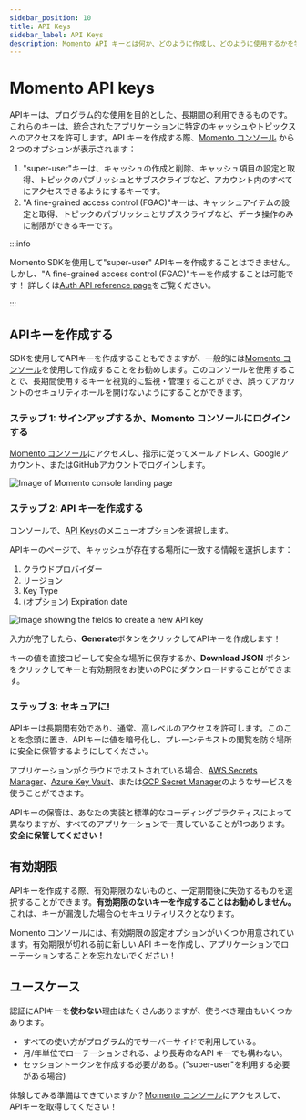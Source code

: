 ```yaml
---
sidebar_position: 10
title: API Keys
sidebar_label: API Keys
description: Momento API キーとは何か、どのように作成し、どのように使用するかを学びます。
---
```


# Momento API keys

APIキーは、プログラム的な使用を目的とした、長期間の利用できるものです。これらのキーは、統合されたアプリケーションに特定のキャッシュやトピックスへのアクセスを許可します。API キーを作成する際、[Momento コンソール](https://console.gomomento.com/tokens) から 2 つのオプションが表示されます：

1. "super-user"キーは、キャッシュの作成と削除、キャッシュ項目の設定と取得、トピックのパブリッシュとサブスクライブなど、アカウント内のすべてにアクセスできるようにするキーです。
2. "A fine-grained access control (FGAC)"キーは、キャッシュアイテムの設定と取得、トピックのパブリッシュとサブスクライブなど、データ操作のみに制限ができるキーです。

:::info

Momento SDKを使用して"super-user" APIキーを作成することはできません。しかし、"A fine-grained access control (FGAC)"キーを作成することは可能です！
詳しくは[Auth API reference page](/topics/api-reference/auth)をご覧ください。

:::

## APIキーを作成する

SDKを使用してAPIキーを作成することもできますが、一般的には[Momento コンソール](https://console.gomomento.com/tokens)を使用して作成することをお勧めします。このコンソールを使用することで、長期間使用するキーを視覚的に監視・管理することができ、誤ってアカウントのセキュリティホールを開けないようにすることができます。

### ステップ 1: サインアップするか、Momento コンソールにログインする

[Momento コンソール](https://console.gomomento.com/tokens)にアクセスし、指示に従ってメールアドレス、Googleアカウント、またはGitHubアカウントでログインします。

![Image of Momento console landing page](@site/static/img/getting-started/console.png)

### ステップ 2: API キーを作成する

コンソールで、[API Keys](https://console.gomomento.com/tokens)のメニューオプションを選択します。

APIキーのページで、キャッシュが存在する場所に一致する情報を選択します：

1. クラウドプロバイダー
2. リージョン
3. Key Type
3. (オプション) Expiration date

![Image showing the fields to create a new API key](@site/static/img/getting-started/select-provider-region.png)

入力が完了したら、**Generate**ボタンをクリックしてAPIキーを作成します！

キーの値を直接コピーして安全な場所に保存するか、**Download JSON** ボタンをクリックしてキーと有効期限をお使いのPCにダウンロードすることができます。

### ステップ 3: セキュアに!

APIキーは長期間有効であり、通常、高レベルのアクセスを許可します。このことを念頭に置き、APIキーは値を暗号化し、プレーンテキストの閲覧を防ぐ場所に安全に保管するようにしてください。

アプリケーションがクラウドでホストされている場合、[AWS Secrets Manager](https://aws.amazon.com/secrets-manager/)、[Azure Key Vault](https://learn.microsoft.com/en-us/azure/key-vault/general/overview)、または[GCP Secret Manager](https://cloud.google.com/secret-manager)のようなサービスを使うことができます。

APIキーの保管は、あなたの実装と標準的なコーディングプラクティスによって異なりますが、すべてのアプリケーションで一貫していることが1つあります。**安全に保管してください！**

## 有効期限

APIキーを作成する際、有効期限のないものと、一定期間後に失効するものを選択することができます。**有効期限のないキーを作成することはお勧めしません。**
これは、キーが漏洩した場合のセキュリティリスクとなります。

Momento コンソールには、有効期限の設定オプションがいくつか用意されています。有効期限が切れる前に新しい API キーを作成し、アプリケーションでローテーションすることを忘れないでください！

## ユースケース

認証にAPIキーを**使わない**理由はたくさんありますが、使うべき理由もいくつかあります。

* すべての使い方がプログラム的でサーバーサイドで利用している。
* 月/年単位でローテーションされる、より長寿命なAPI キーでも構わない。
* セッショントークンを作成する必要がある。("super-user"を利用する必要がある場合)

体験してみる準備はできていますか？[Momento コンソール](https://console.gomomento.com/tokens)にアクセスして、APIキーを取得してください！

